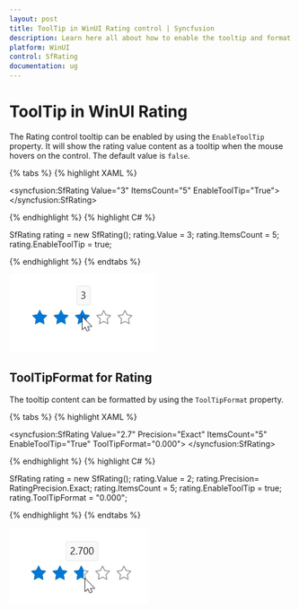 ```yaml
---
layout: post
title: ToolTip in WinUI Rating control | Syncfusion
description: Learn here all about how to enable the tooltip and format the tooltip content in WinUI Syncfusion Rating (SfRating) control.
platform: WinUI
control: SfRating
documentation: ug
---
```


# ToolTip in WinUI Rating

The Rating control tooltip can be enabled by using the `EnableToolTip` property. It will show the rating value content as a tooltip when the mouse hovers on the control. The default value is `false`.

{% tabs %}
{% highlight XAML %}

<syncfusion:SfRating Value="3"
     ItemsCount="5" EnableToolTip="True">
</syncfusion:SfRating>

{% endhighlight %}
{% highlight C# %}

SfRating rating = new SfRating();
rating.Value = 3;
rating.ItemsCount = 5;
rating.EnableToolTip = true;

{% endhighlight %}
{% endtabs %}

![WinUI Rating control with tooltip](Rating_images/winui_rating_tooltip.png)

## ToolTipFormat for Rating

The tooltip content can be formatted by using the `ToolTipFormat` property.

{% tabs %}
{% highlight XAML %}

<syncfusion:SfRating Value="2.7"
     Precision="Exact" ItemsCount="5"
     EnableToolTip="True" ToolTipFormat="0.000">
</syncfusion:SfRating>

{% endhighlight %}
{% highlight C# %}

SfRating rating = new SfRating();
rating.Value = 2;
rating.Precision= RatingPrecision.Exact;
rating.ItemsCount = 5;
rating.EnableToolTip = true;
rating.ToolTipFormat = "0.000";

{% endhighlight %}
{% endtabs %}

![TooltipFormat in WinUI Rating control](Rating_images/winui_rating_tooltipformat.png)

